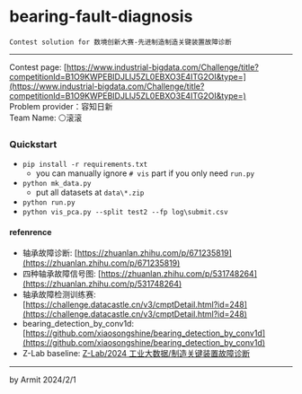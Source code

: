 # bearing-fault-diagnosis

    Contest solution for 数境创新大赛-先进制造制造关键装置故障诊断

----

Contest page: [https://www.industrial-bigdata.com/Challenge/title?competitionId=B1O9KWPEBIDJLIJ5ZL0EBXO3E4ITG2OI&type=](https://www.industrial-bigdata.com/Challenge/title?competitionId=B1O9KWPEBIDJLIJ5ZL0EBXO3E4ITG2OI&type=)  
Problem provider：容知日新  
Team Name: ⚪滚滚  


### Quickstart

- `pip install -r requirements.txt`
  - you can manually ignore `# vis` part if you only need `run.py`
- `python mk_data.py`
  - put all datasets at `data\*.zip`
- `python run.py`
- `python vis_pca.py --split test2 --fp log\submit.csv`


#### refenrence

- 轴承故障诊断: [https://zhuanlan.zhihu.com/p/671235819](https://zhuanlan.zhihu.com/p/671235819)
- 四种轴承故障信号图: [https://zhuanlan.zhihu.com/p/531748264](https://zhuanlan.zhihu.com/p/531748264)
- 轴承故障检测训练赛: [https://challenge.datacastle.cn/v3/cmptDetail.html?id=248](https://challenge.datacastle.cn/v3/cmptDetail.html?id=248)
- bearing_detection_by_conv1d: [https://github.com/xiaosongshine/bearing_detection_by_conv1d](https://github.com/xiaosongshine/bearing_detection_by_conv1d)
- Z-Lab baseline: [Z-Lab/2024 工业大数据/制造关键装置故障诊断](https://github.com/zui0711/Z-Lab/blob/main/2024%20工业大数据/制造关键装置故障诊断baseline_lgb.ipynb)

----
by Armit
2024/2/1
